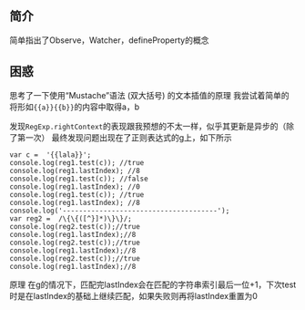 ## 简介

简单指出了Observe，Watcher，defineProperty的概念
## 困惑
思考了一下使用“Mustache”语法 (双大括号) 的文本插值的原理
我尝试着简单的将形如```{{a}}{{b}}```的内容中取得a，b

发现```RegExp.rightContext```的表现跟我预想的不太一样，似乎其更新是异步的（除了第一次）
最终发现问题出现在了正则表达式的g上，如下所示
```var reg1 =  /\{\{([^}]*)\}\}/g;
var c =  '{{lala}}';
console.log(reg1.test(c)); //true
console.log(reg1.lastIndex); //8
console.log(reg1.test(c)); //false
console.log(reg1.lastIndex); //0
console.log(reg1.test(c)); //true
console.log(reg1.lastIndex); //8
console.log('--------------------------------------');
var reg2 =  /\{\{([^}]*)\}\}/;
console.log(reg2.test(c));//true
console.log(reg1.lastIndex);//8
console.log(reg2.test(c));//true
console.log(reg1.lastIndex);//8
console.log(reg2.test(c));//true
console.log(reg1.lastIndex);//8
```
原理 在g的情况下，匹配完lastIndex会在匹配的字符串索引最后一位+1，下次test时是在lastIndex的基础上继续匹配，如果失败则再将lastIndex重置为0
